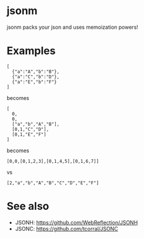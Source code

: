 # jsonm

jsonm packs your json and uses memoization powers!

# Examples

```
[
  {"a":"A","b":"B"},
  {"a":"C","b":"D"},
  {"a":"E","b":"F"}
]
```

becomes

```
[
  0,
  0,
  ["a","b","A","B"],
  [0,1,"C","D"],
  [0,1,"E","F"]
]
```

becomes

```
[0,0,[0,1,2,3],[0,1,4,5],[0,1,6,7]]
```

vs

```
[2,"a","b","A","B","C","D","E","F"]
```

# See also

- JSONH: https://github.com/WebReflection/JSONH
- JSONC: https://github.com/tcorral/JSONC